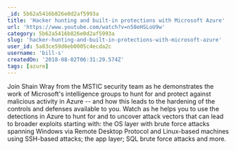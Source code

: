 ```yaml
---
_id: 5b62a5416b826e0d2af5993a
title: 'Hacker hunting and built-in protections with Microsoft Azure'
url: 'https://www.youtube.com/watch?v=n58eHSLoU9w'
category: 5b62a5416b826e0d2af5993a
slug: 'hacker-hunting-and-built-in-protections-with-microsoft-azure'
user_id: 5a83ce59d6eb0005c4ecda2c
username: 'bill-s'
createdOn: '2018-08-02T06:31:29.574Z'
tags: [azure]
---
```


Join Shain Wray from the MSTIC security team as he demonstrates the work of Microsoft's intelligence groups to hunt for and protect against malicious activity in Azure -- and how this leads to the hardening of the controls and defenses available to you. Watch as he helps you to use the detections in Azure to hunt for and to uncover attack vectors that can lead to broader exploits starting with: the OS layer with brute force attacks spanning Windows via Remote Desktop Protocol and Linux-based machines using SSH-based attacks; the app layer; SQL brute force attacks and more.

